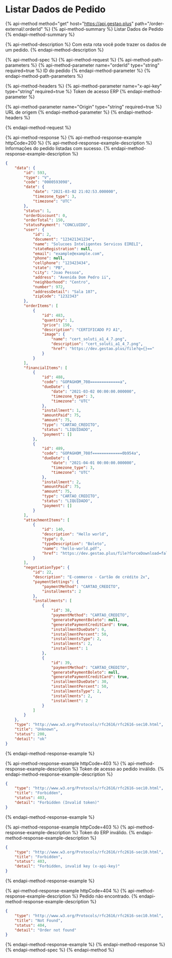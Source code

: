 # Listar Dados de Pedido

{% api-method method="get" host="https://api.gestao.plus" path="/order-external/:orderId" %}
{% api-method-summary %}
Listar Dados de Pedido
{% endapi-method-summary %}

{% api-method-description %}
Com esta rota você pode trazer os dados de um pedido.
{% endapi-method-description %}

{% api-method-spec %}
{% api-method-request %}
{% api-method-path-parameters %}
{% api-method-parameter name="orderId" type="string" required=true %}
ID do pedido
{% endapi-method-parameter %}
{% endapi-method-path-parameters %}

{% api-method-headers %}
{% api-method-parameter name="x-api-key" type="string" required=true %}
Token de acesso ERP
{% endapi-method-parameter %}

{% api-method-parameter name="Origin" type="string" required=true %}
URL de origem
{% endapi-method-parameter %}
{% endapi-method-headers %}

{% endapi-method-request %}

{% api-method-response %}
{% api-method-response-example httpCode=200 %}
{% api-method-response-example-description %}
Informações do pedido listadas com sucesso.
{% endapi-method-response-example-description %}

```json
{
    "data": {
        "id": 593,
        "type": "V",
        "code": "0000593098",
        "date": {
            "date": "2021-03-02 21:02:53.000000",
            "timezone_type": 3,
            "timezone": "UTC"
        },
        "status": 1,
        "orderDiscount": 0,
        "orderTotal": 150,
        "statusPayment": "CONCLUIDO",
        "user": {
            "id": 2,
            "document": "123421341234",
            "name": "Solucoes Inteligentes Servicos EIRELI",
            "stateRegistration": null,
            "email": "example@example.com",
            "phone": null,
            "cellphone": "123423434",
            "state": "PB",
            "city": "Joao Pessoa",
            "address": "Avenida Dom Pedro ii",
            "neighborhood": "Centro",
            "number": 972,
            "addressDetail": "Sala 107",
            "zipCode": "1232343"
        },
        "orderItems": [
            {
                "id": 483,
                "quantity": 1,
                "price": 150,
                "description": "CERTIFICADO PJ A1",
                "image": {
                    "name": "cert_soluti_a1_4_7.png",
                    "description": "cert_soluti_a1_4_7.png",
                    "href": "https://dev.gestao.plus/file?q={}=="
                }
            }
        ],
        "financialItems": [
            {
                "id": 488,
                "code": "GOPAGHOM_708=============a",
                "dueDate": {
                    "date": "2021-03-02 00:00:00.000000",
                    "timezone_type": 3,
                    "timezone": "UTC"
                },
                "installment": 1,
                "amountPaid": 75,
                "amount": 75,
                "type": "CARTAO_CREDITO",
                "status": "LIQUIDADO",
                "payment": []
            },
            {
                "id": 489,
                "code": "GOPAGHOM_708f=============0b954a",
                "dueDate": {
                    "date": "2021-04-01 00:00:00.000000",
                    "timezone_type": 3,
                    "timezone": "UTC"
                },
                "installment": 2,
                "amountPaid": 75,
                "amount": 75,
                "type": "CARTAO_CREDITO",
                "status": "LIQUIDADO",
                "payment": []
            }
        ],
        "attachmentItems": [
            {
                "id": 140,
                "description": "Hello world",
                "type": 0,
                "typeDescription": "Boleto",
                "name": "hello-world.pdf",
                "href": "https://dev.gestao.plus/file?forceDownload=false&q=e2dvb2RfbG9va317ImRhdGEiOnsidXVpZCI6IjUyMjhjOTNhLTdiYTAtMTFlYi1iMzNiLTAyNDJhYzExMDAwMyJ9LCJobWFjIjoiMmNiMzc1MjQ2NThjZjQ3Njg4NTA3OGVjYmIwYWFhMjJlYzE2YTA4OTVhNTY3NDU5NDM2NDFiMjJmNzhhNzZlZSIsIm5vbmNlIjoiNDQ2MDE2MjIwNjI2MzAifQ=="
            }
        ],
        "negotiationType": {
            "id": 22,
            "description": "E-commerce - Cartão de crédito 2x",
            "paymentSettings": {
                "paymentMethod": "CARTAO_CREDITO",
                "installments": 2
            },
            "installments": [
                {
                    "id": 38,
                    "paymentMethod": "CARTAO_CREDITO",
                    "generatePaymentBoleto": null,
                    "generatePaymentCreditCard": true,
                    "installmentDueDate": 0,
                    "installmentPercent": 50,
                    "installmentsType": 2,
                    "installments": 2,
                    "installment": 1
                },
                {
                    "id": 39,
                    "paymentMethod": "CARTAO_CREDITO",
                    "generatePaymentBoleto": null,
                    "generatePaymentCreditCard": true,
                    "installmentDueDate": 30,
                    "installmentPercent": 50,
                    "installmentsType": 2,
                    "installments": 2,
                    "installment": 2
                }
            ]
        }
    },
    "type": "http://www.w3.org/Protocols/rfc2616/rfc2616-sec10.html",
    "title": "Unknown",
    "status": 200,
    "detail": "ok"
}
```
{% endapi-method-response-example %}

{% api-method-response-example httpCode=403 %}
{% api-method-response-example-description %}
Token de acesso ao pedido inválido.
{% endapi-method-response-example-description %}

```json
{
    "type": "http://www.w3.org/Protocols/rfc2616/rfc2616-sec10.html",
    "title": "Forbidden",
    "status": 403,
    "detail": "Forbidden (Invalid token)"
}
```
{% endapi-method-response-example %}

{% api-method-response-example httpCode=403 %}
{% api-method-response-example-description %}
Token do ERP inválido.
{% endapi-method-response-example-description %}

```json
{
    "type": "http://www.w3.org/Protocols/rfc2616/rfc2616-sec10.html",
    "title": "Forbidden",
    "status": 403,
    "detail": "Forbidden, invalid key (x-api-key)"
}
```
{% endapi-method-response-example %}

{% api-method-response-example httpCode=404 %}
{% api-method-response-example-description %}
Pedido não encontrado.
{% endapi-method-response-example-description %}

```json
{
    "type": "http://www.w3.org/Protocols/rfc2616/rfc2616-sec10.html",
    "title": "Not Found",
    "status": 404,
    "detail": "Order not found"
}
```
{% endapi-method-response-example %}
{% endapi-method-response %}
{% endapi-method-spec %}
{% endapi-method %}

